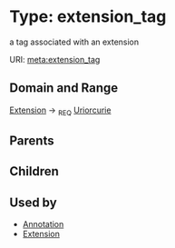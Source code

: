 
# Type: extension_tag


a tag associated with an extension

URI: [meta:extension_tag](https://w3id.org/biolink/biolinkml/meta/extension_tag)


## Domain and Range

[Extension](Extension.md) ->  <sub>REQ</sub> [Uriorcurie](types/Uriorcurie.md)

## Parents


## Children


## Used by

 * [Annotation](Annotation.md)
 * [Extension](Extension.md)
